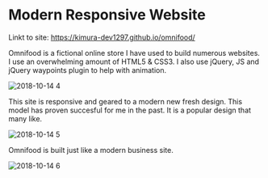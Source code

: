 # Modern Responsive Website
Linkt to site:  https://kimura-dev1297.github.io/omnifood/

Omnifood is a fictional online store I have used to build numerous websites. I use an overwhelming amount of HTML5 & CSS3. I also use jQuery, JS and jQuery waypoints plugin to help with animation.


![2018-10-14 4](https://user-images.githubusercontent.com/37715269/46932319-06f58380-d004-11e8-9bfc-cb50e180bc3c.png)


This site is responsive and geared to a modern new fresh design. This model has proven succesful for me in the past. It is a popular design that many like. 


![2018-10-14 5](https://user-images.githubusercontent.com/37715269/46932325-0ceb6480-d004-11e8-8b75-b60eaf476011.png)


Omnifood is built just like a modern business site. 


![2018-10-14 6](https://user-images.githubusercontent.com/37715269/46932340-1d034400-d004-11e8-8be9-b4290b435235.png)

